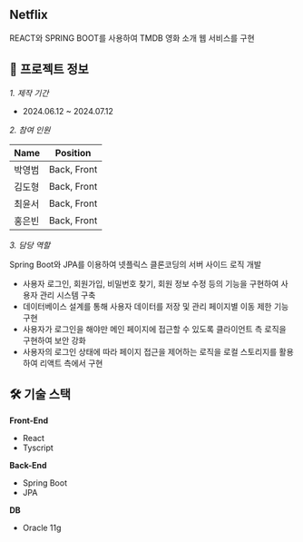 
## Netflix 
  
REACT와 SPRING BOOT를 사용하여 TMDB 영화 소개 웹 서비스를 구현


## 🧐 프로젝트 정보
  
*1. 제작 기간*

-  2024.06.12 ~ 2024.07.12


*2. 참여 인원*

| Name| Position |
|--------|--------|
| 박영범 | Back, Front |
| 김도형 | Back, Front|
| 최윤서 | Back, Front |
| 홍은빈 | Back, Front |

*3. 담당 역할*

Spring Boot와 JPA를 이용하여 넷플릭스 클론코딩의 서버 사이드 로직 개발
- 사용자 로그인, 회원가입, 비밀번호 찾기, 회원 정보 수정 등의 기능을 구현하여 사용자 관리 시스템 구축
- 데이터베이스 설계를 통해 사용자 데이터를 저장 및 관리
페이지별 이동 제한 기능 구현
- 사용자가 로그인을 해야만 메인 페이지에 접근할 수 있도록 클라이언트 측 로직을 구현하여 보안 강화
- 사용자의 로그인 상태에 따라 페이지 접근을 제어하는 로직을 로컬 스토리지를 활용하여 리액트 측에서 구현






## 🛠️ 기술 스택
**Front-End**
- React 
- Tyscript 

**Back-End**
- Spring Boot 
- JPA
  
**DB**
- Oracle 11g

